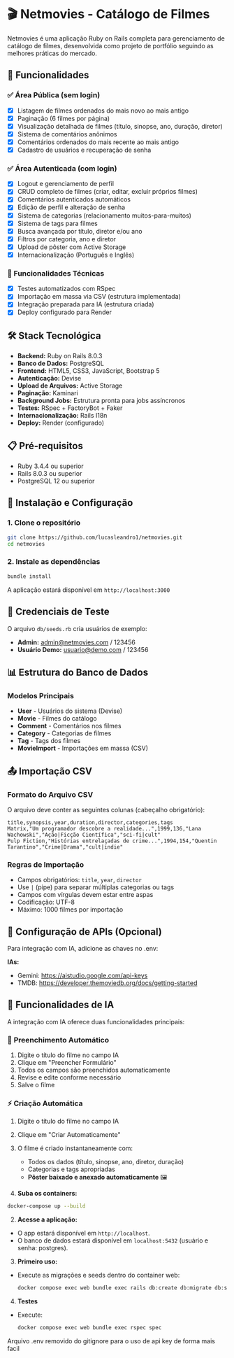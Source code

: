 # 🎬 Netmovies - Catálogo de Filmes

Netmovies é uma aplicação Ruby on Rails completa para gerenciamento de catálogo de filmes, desenvolvida como projeto de portfólio seguindo as melhores práticas do mercado.

## 🚀 Funcionalidades

### ✅ Área Pública (sem login)
- [x] Listagem de filmes ordenados do mais novo ao mais antigo
- [x] Paginação (6 filmes por página)
- [x] Visualização detalhada de filmes (título, sinopse, ano, duração, diretor)
- [x] Sistema de comentários anônimos
- [x] Comentários ordenados do mais recente ao mais antigo
- [x] Cadastro de usuários e recuperação de senha

### ✅ Área Autenticada (com login)
- [x] Logout e gerenciamento de perfil
- [x] CRUD completo de filmes (criar, editar, excluir próprios filmes)
- [x] Comentários autenticados automáticos
- [x] Edição de perfil e alteração de senha
- [x] Sistema de categorias (relacionamento muitos-para-muitos)
- [x] Sistema de tags para filmes
- [x] Busca avançada por título, diretor e/ou ano
- [x] Filtros por categoria, ano e diretor
- [x] Upload de pôster com Active Storage
- [x] Internacionalização (Português e Inglês)

### 🔧 Funcionalidades Técnicas
- [x] Testes automatizados com RSpec
- [x] Importação em massa via CSV (estrutura implementada)
- [x] Integração preparada para IA (estrutura criada)
- [x] Deploy configurado para Render

## 🛠️ Stack Tecnológica

- **Backend:** Ruby on Rails 8.0.3
- **Banco de Dados:** PostgreSQL
- **Frontend:** HTML5, CSS3, JavaScript, Bootstrap 5
- **Autenticação:** Devise
- **Upload de Arquivos:** Active Storage
- **Paginação:** Kaminari
- **Background Jobs:** Estrutura pronta para jobs assíncronos 
- **Testes:** RSpec + FactoryBot + Faker
- **Internacionalização:** Rails I18n
- **Deploy:** Render (configurado)

## 📋 Pré-requisitos

- Ruby 3.4.4 ou superior
- Rails 8.0.3 ou superior
- PostgreSQL 12 ou superior

## 🔧 Instalação e Configuração

### 1. Clone o repositório
```bash
git clone https://github.com/lucasleandro1/netmovies.git
cd netmovies
```

### 2. Instale as dependências
```bash
bundle install
```

A aplicação estará disponível em `http://localhost:3000`

## 👤 Credenciais de Teste

O arquivo `db/seeds.rb` cria usuários de exemplo:

- **Admin:** admin@netmovies.com / 123456
- **Usuário Demo:** usuario@demo.com / 123456

## 📊 Estrutura do Banco de Dados

### Modelos Principais

- **User** - Usuários do sistema (Devise)
- **Movie** - Filmes do catálogo
- **Comment** - Comentários nos filmes
- **Category** - Categorias de filmes
- **Tag** - Tags dos filmes
- **MovieImport** - Importações em massa (CSV)

## 📤 Importação CSV

### Formato do Arquivo CSV

O arquivo deve conter as seguintes colunas (cabeçalho obrigatório):

```csv
title,synopsis,year,duration,director,categories,tags
Matrix,"Um programador descobre a realidade...",1999,136,"Lana Wachowski","Ação|Ficção Científica","sci-fi|cult"
Pulp Fiction,"Histórias entrelaçadas de crime...",1994,154,"Quentin Tarantino","Crime|Drama","cult|indie"
```

### Regras de Importação

- Campos obrigatórios: `title`, `year`, `director`
- Use `|` (pipe) para separar múltiplas categorias ou tags
- Campos com vírgulas devem estar entre aspas
- Codificação: UTF-8
- Máximo: 1000 filmes por importação

## 🤖 Configuração de APIs (Opcional)

Para integração com IA, adicione as chaves no .env:

**IAs:**
- Gemini: https://aistudio.google.com/api-keys
- TMDB: https://developer.themoviedb.org/docs/getting-started 

## 🤖 Funcionalidades de IA

A integração com IA oferece duas funcionalidades principais:

### 📝 **Preenchimento Automático**
1. Digite o título do filme no campo IA
2. Clique em "Preencher Formulário"
3. Todos os campos são preenchidos automaticamente
4. Revise e edite conforme necessário
5. Salve o filme

### ⚡ **Criação Automática**
1. Digite o título do filme no campo IA
2. Clique em "Criar Automaticamente"
3. O filme é criado instantaneamente com:
   - Todos os dados (título, sinopse, ano, diretor, duração)
   - Categorias e tags apropriadas
   - **Pôster baixado e anexado automaticamente** 🖼️

1. **Suba os containers:**
  ```bash
  docker-compose up --build
  ```

2. **Acesse a aplicação:**
  - O app estará disponível em `http://localhost`.
  - O banco de dados estará disponível em `localhost:5432` (usuário e senha: postgres).

3. **Primeiro uso:**
  - Execute as migrações e seeds dentro do container web:
    ```bash
    docker compose exec web bundle exec rails db:create db:migrate db:seed
    ```
4. **Testes**
  - Execute:
    ```bash
    docker compose exec web bundle exec rspec spec
    ```
Arquivo .env removido do gitignore para o uso de api key de forma mais facil